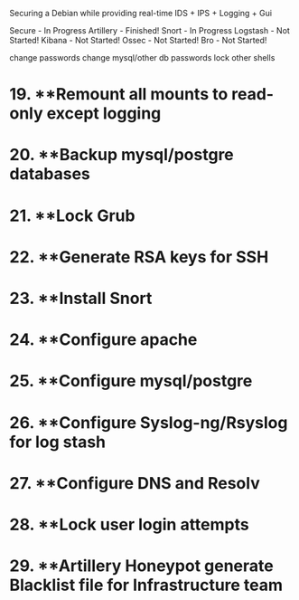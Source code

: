 Securing a Debian while providing real-time IDS + IPS + Logging + Gui

Secure					- In Progress
Artillery 				- Finished!
Snort  					- In Progress
Logstash 				- Not Started!
Kibana 					- Not Started!
Ossec  					- Not Started!
Bro  					- Not Started!


change passwords
change mysql/other db passwords
lock other shells

# 19. **Remount all mounts to read-only except logging
# 20. **Backup mysql/postgre databases
# 21. **Lock Grub
# 22. **Generate RSA keys for SSH
# 23. **Install Snort
# 24. **Configure apache
# 25. **Configure mysql/postgre
# 26. **Configure Syslog-ng/Rsyslog for log stash
# 27. **Configure DNS and Resolv
# 28. **Lock user login attempts
# 29. **Artillery Honeypot generate Blacklist file for Infrastructure team
